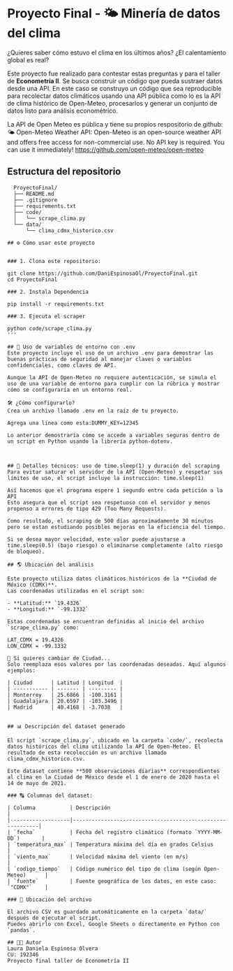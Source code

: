 # Proyecto Final - 🌤 Minería de datos del clima

¿Quieres saber cómo estuvo el clima en los últimos años? 
¿El calentamiento global es real? 

Este proyecto fue realizado para contestar estas preguntas y para el taller de **Econometría II**. Se busca construir un código que pueda sustraer datos desde una API. En este caso se construyo un código que sea reproducible para recolectar datos climáticos usando una API pública como lo es la API de clima histórico de Open-Meteo, procesarlos y generar un conjunto de datos listo para análisis econométrico.

La API de Open Meteo es pública y tiene su propios respositorio de github: 
🌤 Open-Meteo Weather API: 
Open-Meteo is an open-source weather API and offers free access for non-commercial use. No API key is required. You can use it immediately! https://github.com/open-meteo/open-meteo


## Estructura del repositorio

```text
  ProyectoFinal/
  ├── README.md 
  ├── .gitignore 
  ├── requirements.txt
  ├── code/
  │   └── scrape_clima.py
  └── data/
      └── clima_cdmx_historico.csv 

## ⚙️ Cómo usar este proyecto 


### 1. Clona este repositorio:

git clone https://github.com/DaniEspinosaOl/ProyectoFinal.git
cd ProyectoFinal

### 2. Instala Dependencia

pip install -r requirements.txt

### 3. Ejecuta el scraper

python code/scrape_clima.py
'''

## 🔐 Uso de variables de entorno con .env
Este proyecto incluye el uso de un archivo .env para demostrar las buenas prácticas de seguridad al manejar claves o variables confidenciales, como claves de API.

Aunque la API de Open-Meteo no requiere autenticación, se simula el uso de una variable de entorno para cumplir con la rúbrica y mostrar cómo se configuraría en un entorno real.

🛠️ ¿Cómo configurarlo?
Crea un archivo llamado .env en la raíz de tu proyecto.

Agrega una línea como esta:DUMMY_KEY=12345

Lo anterior demostraría cómo se accede a variables seguras dentro de un script en Python usando la librería python-dotenv.



## 🧠 Detalles técnicos: uso de time.sleep(1) y duración del scraping
Para evitar saturar el servidor de la API (Open-Meteo) y respetar sus límites de uso, el script incluye la instrucción: time.sleep(1)

Así hacemos que el programa espere 1 segundo entre cada petición a la API
Esto asegura que el script sea respetuoso con el servidor y menos propenso a errores de tipo 429 (Too Many Requests).

Como resultado, el scraping de 500 días aproximadamente 30 minutos pero se estan estudiando posibles mejoras en la eficiencia del tiempo.

Si se desea mayor velocidad, este valor puede ajustarse a time.sleep(0.5) (bajo riesgo) o eliminarse completamente (alto riesgo de bloqueo).

## 🌎 Ubicación del análisis

Este proyecto utiliza datos climáticos históricos de la **Ciudad de México (CDMX)**.  
Las coordenadas utilizadas en el script son:

- **Latitud:** `19.4326`
- **Longitud:** `-99.1332`

Estas coordenadas se encuentran definidas al inicio del archivo `scrape_clima.py` como:

LAT_CDMX = 19.4326
LON_CDMX = -99.1332 

🔁 Si quieres cambiar de Ciudad...
Solo reemplaza esos valores por las coordenadas deseadas. Aquí algunos ejemplos:

| Ciudad      | Latitud | Longitud  |
| ----------- | ------- | --------- |
| Monterrey   | 25.6866 | -100.3161 |
| Guadalajara | 20.6597 | -103.3496 |
| Madrid      | 40.4168 | -3.7038   |


## 📊 Descripción del dataset generado

El script `scrape_clima.py`, ubicado en la carpeta `code/`, recolecta datos históricos del clima utilizando la API de Open-Meteo. El resultado de esta recolección es un archivo llamado clima_cdmx_historico.csv. 

Este dataset contiene **500 observaciones diarias** correspondientes al clima en la Ciudad de México desde el 1 de enero de 2020 hasta el 14 de mayo de 2021. 

### 🔠 Columnas del dataset:

| Columna           | Descripción                                               |
|-------------------|-----------------------------------------------------------|
| `fecha`           | Fecha del registro climático (formato `YYYY-MM-DD`)       |
| `temperatura_max` | Temperatura máxima del día en grados Celsius              |
| `viento_max`      | Velocidad máxima del viento (en m/s)                      |
| `codigo_tiempo`   | Código numérico del tipo de clima (según Open-Meteo)      |
| `fuente`          | Fuente geográfica de los datos, en este caso: `"CDMX"`    |

### 📁 Ubicación del archivo

El archivo CSV es guardado automáticamente en la carpeta `data/` después de ejecutar el script.  
Puedes abrirlo con Excel, Google Sheets o directamente en Python con `pandas`.

## 👩‍💻 Autor
Laura Daniela Espinosa Olvera
CU: 192346
Proyecto final taller de Econometría II